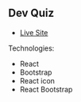 ## Dev Quiz
* [Live Site](https://incredible-smakager-148211.netlify.app/) 

Technologies:
* React
* Bootstrap
* React icon
* React Bootstrap


